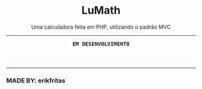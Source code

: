 <header>
  <h1>LuMath</h1>
  <p>Uma calculadora feita em PHP, utilizando o padrão MVC</p>
  <hr>
  <span><strong><kbd>EM DESENVOLVIMENTO</kbd><strong></span>
</header>
<hr>
<footer>
  <h3>MADE BY: erikfritas</h3>
</footer>
